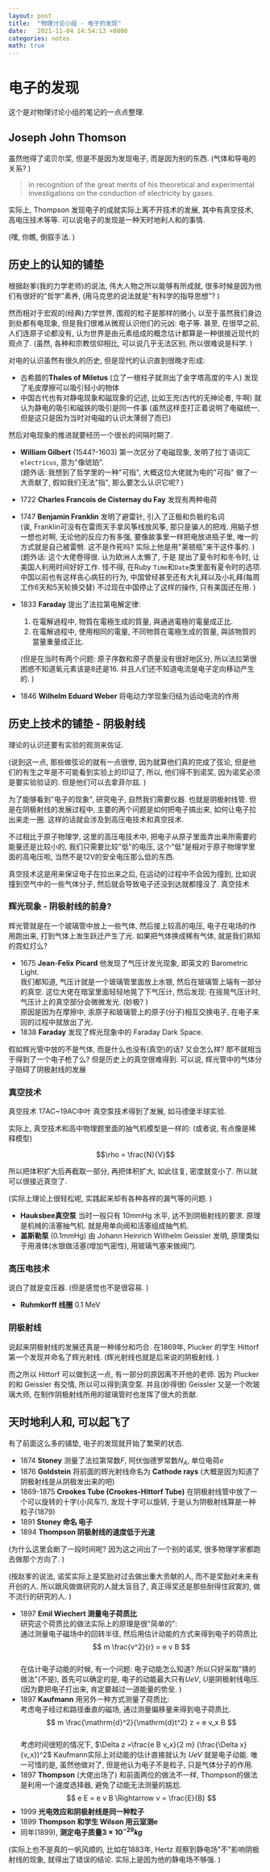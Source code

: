 ```yaml
---
layout: post
title:  "物理讨论小组 - 电子的发现"
date:   2021-11-04 14:54:13 +0800
categories: notes
math: true
---
```

# 电子的发现
这个是对物理讨论小组的笔记的一点点整理. 

## Joseph John Thomson
虽然他得了诺贝尔奖, 但是不是因为发现电子, 而是因为别的东西. 
(气体和导电的关系? )
> in recognition of the great merits of his 
> theoretical and experimental investigations 
> on the conduction of electricity by gases.

实际上, Thompson 发现电子的成就实际上离不开技术的发展, 
其中有真空技术, 高电压技术等等. 
可以说电子的发现是一种天时地利人和的事情. 

(嘿, 你瞧, 倒叙手法. )

## 历史上的认知的铺垫
根据赵爹(我的力学老师)的说法, 伟大人物之所以能够有所成就, 
很多时候是因为他们有很好的"哲学"素养, 
(用马克思的说法就是"有科学的指导思想"? )

然而相对于宏观的(经典)力学世界, 围观的粒子是那样的微小, 
以至于虽然我们身边到处都有电现象, 但是我们很难从微观认识他们的元凶: 
电子等. 甚至, 在很早之前, 人们连原子论都没有, 
认为世界是由元素组成的概念估计都算是一种很接近现代的观点了. 
(虽然, 各种和宗教信仰相比, 可以说几乎无法区别, 所以很难说是科学. )

对电的认识虽然有很久的历史, 但是现代的认识直到很晚才形成: 

* 古希腊的**Thales of Miletus** 
  (立了一根柱子就测出了金字塔高度的牛人)
  发现了毛皮摩擦可以吸引轻小的物体
* 中国古代也有对静电现象和磁现象的记述, 
  比如王充(古代的无神论者, 牛啊)
  就认为静电的吸引和磁铁的吸引是同一件事
  (虽然这样歪打正着说明了电磁统一, 
  但是这只是因为当时对电磁的认识太薄弱了而已)

然后对电现象的推进就要经历一个很长的间隔时期了. 

* **William Gilbert** (1544?-1603)
  第一次区分了电磁现象, 发明了拉丁语词汇`electricus`, 
  意为"像琥珀".    
  (题外话: 我想到了哲学里的一种"可指", 大概这位大佬就为电的"可指"
  做了一大贡献了, 假如我们无法"指", 那么要怎么认识它呢? )
* 1722 **Charles Francois de Cisternay du Fay**
  发现有两种电荷
* 1747 **Benjamin Franklin**
  发明了避雷针, 引入了正极和负极的名词   
  (诶, Franklin可没有在雷雨天手拿风筝线放风筝, 那只是骗人的把戏. 
  用脑子想一想也对啊, 无论他的反应力有多强, 
  要像故事里一样把电放进瓶子里, 唯一的方式就是自己被雷劈. 
  这不是作死吗? 实际上他是用"莱顿瓶"来干这件事的. )   
  (题外话: 这个大佬卷得很. 认为欧洲人太懒了, 于是
  提出了夏令时和冬令时, 让美国人利用时间好好工作. 
  怪不得, 在Ruby `Time`和`Date`类里面有夏令时的选项. 
  中国以前也有这样丧心病狂的行为, 
  中国曾经甚至还有大礼拜以及小礼拜(每周工作6天和5天轮换交替)
  不过现在中国停止了这样的操作, 只有美国还在用. )
* 1833 **Faraday** 提出了法拉第电解定律: 
  1. 在電解過程中, 物質在電極生成的質量, 與通過電極的電量成正比.
  2. 在電解過程中, 使用相同的電量, 不同物質在電極生成的質量, 
     與該物質的當量重量成正比. 
  
  (但是在当时有两个问题: 原子序数和原子质量没有很好地区分, 
  所以法拉第很困惑不知道氧元素该是8还是16. 
  并且人们还不知道电流是电子定向移动产生的. )
* 1846 **Wilhelm Eduard Weber**
  将电动力学现象归结为运动电流的作用

## 历史上技术的铺垫 - 阴极射线
理论的认识还要有实验的观测来佐证. 

(说到这一点, 那些做弦论的就有一点很惨, 因为就算他们真的完成了弦论, 
但是他们的有生之年是不可能看到实验上的印证了, 所以, 
他们得不到诺奖, 因为诺奖必须是要实验验证的. 
但是他们可以去拿菲尔兹. )

为了能够看到"电子的现象", 研究电子, 自然我们需要仪器. 
也就是阴极射线管. 但是在阴极射线的发展过程中, 
主要的两个问题是如何把电子搞出来, 如何让电子拉出来走一圈. 
这样的话就会涉及到高压电技术和真空技术. 

不过相比于原子物理学, 这里的高压电技术中, 
把电子从原子里面弄出来所需要的能量还是比较小的, 
我们只需要比较"低"的电压, 
这个"低"是相对于原子物理学里面的高电压啦, 
当然不是12V的安全电压那么低的东西. 

真空技术这是用来保证电子在拉出来之后, 在运动的过程中不会因为撞到, 
比如说撞到空气中的一些气体分子, 然后就会导致电子还没到达就都撞没了. 
真空技术

### 辉光现象 - 阴极射线的前身?
辉光管就是在一个玻璃管中放上一些气体, 然后接上较高的电压, 
电子在电场的作用跑出来, 打到气体上发生跃迁产生了光. 
如果把气体换成稀有气体, 就是我们熟知的霓虹灯么? 

* 1675 **Jean-Felix Picard** 他发现了气压计发光现象, 即英文的
  Barometric Light.    
  我们都知道, 气压计就是一个玻璃管里面放上水银, 
  然后在玻璃管上端有一部分的真空. 
  这位大佬在暗室里面轻轻地晃了下气压计, 然后发现: 
  在摇晃气压计时, 气压计上的真空部分会微微发光. (妙极? )   
  原因是因为在摩擦中, 汞原子和玻璃管上的原子(分子)相互交换电子, 
  在电子来回的过程中就放出了光. 
* 1838 **Faraday** 发现了辉光现象中的 Faraday Dark Space. 
  
假如辉光管中放的不是气体, 而是什么也没有(真空)的话? 又会怎么样? 
那不就相当于得到了一个电子枪了么? 但是历史上的真空很难得到. 可以说, 
辉光管中的气体分子阻碍了阴极射线的发展

### 真空技术
真空技术 17AC~19AC中叶 真空泵技术得到了发展, 如马德堡半球实验. 

实际上, 真空技术和高中物理题里面的抽气机模型是一样的: 
(或者说, 有点像是稀释模型)

$$\rho = \frac{N}{V}$$

所以把体积扩大后再截取一部分, 再把体积扩大, 如此往复, 密度就变小了. 
所以就可以很接近真空了. 

(实际上理论上很轻松呢, 实践起来却有各种各样的漏气等的问题. )

* **Hauksbee真空泵** 当时一般只有 10mmHg 水平, 
  达不到阴极射线的要求. 原理是机械的活塞抽气机. 
  就是用单向阀和活塞组成抽气机. 
* **盖斯勒泵** (0.1mmHg) 
  由 Johann Heinrich Willhelm Geissler 发明, 
  原理类似于用液体(水银做活塞(增加气密性), 用玻璃气塞来做阀门. 

### 高压电技术
说白了就是变压器. (但是感觉也不是很容易. )

* **Ruhmkorff 线圈** 0.1 MeV

### 阴极射线
说起来阴极射线的发展还真是一种缘分和巧合. 
在1869年, Plucker 的学生 Hittorf 第一个发现并命名了辉光射线. 
(辉光射线也就是后来说的阴极射线. )

而之所以 Hittorf 可以做到这一点, 有一部分的原因离不开他的老师. 
因为 Plucker 的和 Geissler 有交情, 所以可以得到真空泵. 
并且(妙得很) Geissler 又是一个吹玻璃大师, 
在制作阴极射线所用的玻璃管时也发挥了很大的贡献. 

## 天时地利人和, 可以起飞了
有了前面这么多的铺垫, 电子的发现就开始了繁荣的状态. 

* 1874 **Stoney** 
  测量了法拉第常数$F$, 阿伏伽德罗常数$N_A$, 单位电荷$e$
* 1876 **Goldstein** 将前面的辉光射线命名为 **Cathode rays**
  (大概是因为知道了阴极射线是从阴极发出来的吧)
* 1869-1875 **Crookes Tube (Crookes-Hittorf Tube)**
  在阴极射线管中放了一个可以旋转的十字(小风车?), 发现十字可以旋转, 
  于是认为阴极射线算是一种粒子(1879)
* 1891 **Stoney 命名 电子**
* 1894 **Thompson 阴极射线的速度低于光速**
  
(为什么这里会断了一段时间呢? 因为这之间出了一个别的诺奖, 
很多物理学家都跑去做那个方向了. )

(按赵爹的说法, 诺奖实际上是奖励对过去做出重大贡献的人, 
而不是奖励对未来有开创的人. 所以跟风做做研究的人就太盲目了, 
真正得奖还是那些耐得住寂寞的, 做不流行的研究的人. )

* 1897 **Emil Wiechert 测量电子荷质比**  
  研究这个荷质比的做法实际上的原理是很"简单的":   
  通过测量电子磁场中的回转半径, 
  然后用估计动能的方式来得到电子的荷质比   
  $$ m \frac{v^2}{r} = e v B $$  
  在估计电子动能的时候, 有一个问题: 电子动能怎么知道? 
  所以只好采取"猜的做法"(不是), 首先可以确定的是, 
  电子的动能最大只有$U eV$, $U$是阴极射线电压. 
  (因为要把电子打出来, 肯定要越过一道能量的势垒. )
* 1897 **Kaufmann** 用另外一种方式测量了荷质比:   
  考虑电子经过和路径垂直的磁场, 通过测量偏移量来得到电子荷质比.   
  $$ m \frac{\mathrm{d}^2}{\mathrm{d}t^2} z = e v_x B $$  
  考虑时间很短的情况下, 
  $\Delta z =\frac{e B v_x}{2 m} (\frac{\Delta x}{v_x})^2$
  Kaufmann实际上对动能的估计直接就认为 $U eV$ 就是电子动能. 
  唯一可惜的是, 虽然他做对了, 但是他认为电子不是粒子, 
  只是气体分子的作用. 
* 1897 **Thompson** (大佬出场了) 
  和前面两位的做法不一样, Thompson的做法是利用一个速度选择器, 
  避免了动能无法测量的尴尬.   
  $$ e E = e v B \Rightarrow v = \frac{E}{B} $$
* 1999 **光电效应和阴极射线是同一种粒子**
* 1899 **Thompson 和学生 Wilson 用云室测e**
* 同年(1899), **测定电子质量$3 \times 10^{-29} kg$**

(实际上也不是真的一帆风顺的, 比如在1883年, 
Hertz 观察到静电场"不"影响阴极射线的现象, 就得出了错误的结论. 
实际上是因为他的静电场不够强. )
